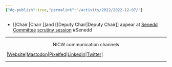 ```yaml
---
{"dg-publish":true,"permalink":"/activity/2022/2022-12-07/"}
---
```


- [[Chair \|Chair ]]and [[Deputy Chair\|Deputy Chair]] appear at [Senedd Committee](https://business.senedd.wales/mgIssueHistoryHome.aspx?IId=40478) [scrutiny session](https://nationalinfrastructurecommission.wales/wp-content/uploads/2022/12/2212Pwyllgor.mp4) #Senedd


***
<p style="text-align: center;">NICW communication channels</p>

󠁧 |[Website](https://nationalinfrastructurecommission.wales)|[Mastodon](https://toot.wales/@NICW)|[Pixelfed](https://pix.toot.wales/NICW)|[Linkedin](https://www.linkedin.com/company/26268509/)|[Twitter](https://twitter.com/InfraCommCymru)|
***
